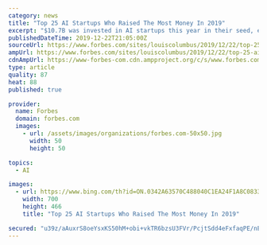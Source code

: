 ```yaml
---
category: news
title: "Top 25 AI Startups Who Raised The Most Money In 2019"
excerpt: "$10.7B was invested in AI startups this year in their seed, early-stage venture or late-stage ... [+] venture funding rounds. $10.7B was invested in AI startups this year in their seed, early-stage venture, or late-stage venture funding rounds. Over half, or 57.9% of all AI startup financing rounds where either seed or pre-seed, 21.2% are ..."
publishedDateTime: 2019-12-22T21:05:00Z
sourceUrl: https://www.forbes.com/sites/louiscolumbus/2019/12/22/top-25-ai-startups-who-raised-the-most-money-in-2019/
ampUrl: https://www.forbes.com/sites/louiscolumbus/2019/12/22/top-25-ai-startups-who-raised-the-most-money-in-2019/amp/
cdnAmpUrl: https://www-forbes-com.cdn.ampproject.org/c/s/www.forbes.com/sites/louiscolumbus/2019/12/22/top-25-ai-startups-who-raised-the-most-money-in-2019/amp/
type: article
quality: 87
heat: 88
published: true

provider:
  name: Forbes
  domain: forbes.com
  images:
    - url: /assets/images/organizations/forbes.com-50x50.jpg
      width: 50
      height: 50

topics:
  - AI

images:
  - url: https://www.bing.com/th?id=ON.0342A63570C488040C1EA24F1A8C0833
    width: 700
    height: 466
    title: "Top 25 AI Startups Who Raised The Most Money In 2019"

secured: "u39z/aAuxrS8oeYsxKS50hM+obi+vkTR6bzsU3FVr/PcjtSdd4eFxfaqPE/nEJ0DveZHl2gbIWsy5AaNkNlolnPjX5lPapcRJGt+Z6WO1+Zc0LMnPhmmYty9r4IijzE2UIyIgotrcIR8HF5P3jQW6WXL6IDWF/Fq2LocQQ2E1gdUQmJMzVNP7U814FJA14phyQmLC3ipqsb1nHf4CqJJFmO5gtk4VQyUGJhHv1/p6TT3SrY65rwjUByalspJksO6sV5GsHwkw55dAMgKitMfJQ==;+XKPgUimuyx4E/aJ5Gu6cw=="
---
```


